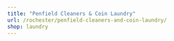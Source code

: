```yaml
---
title: "Penfield Cleaners & Coin Laundry"
url: /rochester/penfield-cleaners-and-coin-laundry/
shop: laundry
---
```

